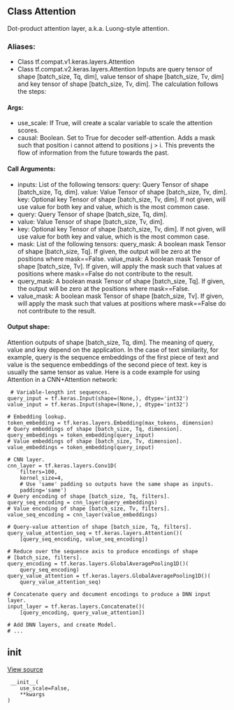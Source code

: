 ## Class Attention
Dot-product attention layer, a.k.a. Luong-style attention.
### Aliases:
- Class tf.compat.v1.keras.layers.Attention
- Class tf.compat.v2.keras.layers.Attention
Inputs are query tensor of shape [batch_size, Tq, dim], value tensor of shape [batch_size, Tv, dim] and key tensor of shape [batch_size, Tv, dim]. The calculation follows the steps:
#### Args:
- use_scale: If True, will create a scalar variable to scale the attention scores.
- causal: Boolean. Set to True for decoder self-attention. Adds a mask such that position i cannot attend to positions j > i. This prevents the flow of information from the future towards the past.
#### Call Arguments:
- inputs: List of the following tensors:
query: Query Tensor of shape [batch_size, Tq, dim].
value: Value Tensor of shape [batch_size, Tv, dim].
key: Optional key Tensor of shape [batch_size, Tv, dim]. If not given, will use value for both key and value, which is the most common case.
- query: Query Tensor of shape [batch_size, Tq, dim].
- value: Value Tensor of shape [batch_size, Tv, dim].
- key: Optional key Tensor of shape [batch_size, Tv, dim]. If not given, will use value for both key and value, which is the most common case.
- mask: List of the following tensors:
query_mask: A boolean mask Tensor of shape [batch_size, Tq]. If given, the output will be zero at the positions where mask==False.
value_mask: A boolean mask Tensor of shape [batch_size, Tv]. If given, will apply the mask such that values at positions where mask==False do not contribute to the result.
- query_mask: A boolean mask Tensor of shape [batch_size, Tq]. If given, the output will be zero at the positions where mask==False.
- value_mask: A boolean mask Tensor of shape [batch_size, Tv]. If given, will apply the mask such that values at positions where mask==False do not contribute to the result.
#### Output shape:
Attention outputs of shape [batch_size, Tq, dim].
The meaning of query, value and key depend on the application. In the case of text similarity, for example, query is the sequence embeddings of the first piece of text and value is the sequence embeddings of the second piece of text. key is usually the same tensor as value.
Here is a code example for using Attention in a CNN+Attention network:

```
 # Variable-length int sequences.
query_input = tf.keras.Input(shape=(None,), dtype='int32')
value_input = tf.keras.Input(shape=(None,), dtype='int32')

# Embedding lookup.
token_embedding = tf.keras.layers.Embedding(max_tokens, dimension)
# Query embeddings of shape [batch_size, Tq, dimension].
query_embeddings = token_embedding(query_input)
# Value embeddings of shape [batch_size, Tv, dimension].
value_embeddings = token_embedding(query_input)

# CNN layer.
cnn_layer = tf.keras.layers.Conv1D(
    filters=100,
    kernel_size=4,
    # Use 'same' padding so outputs have the same shape as inputs.
    padding='same')
# Query encoding of shape [batch_size, Tq, filters].
query_seq_encoding = cnn_layer(query_embeddings)
# Value encoding of shape [batch_size, Tv, filters].
value_seq_encoding = cnn_layer(value_embeddings)

# Query-value attention of shape [batch_size, Tq, filters].
query_value_attention_seq = tf.keras.layers.Attention()(
    [query_seq_encoding, value_seq_encoding])

# Reduce over the sequence axis to produce encodings of shape
# [batch_size, filters].
query_encoding = tf.keras.layers.GlobalAveragePooling1D()(
    query_seq_encoding)
query_value_attention = tf.keras.layers.GlobalAveragePooling1D()(
    query_value_attention_seq)

# Concatenate query and document encodings to produce a DNN input layer.
input_layer = tf.keras.layers.Concatenate()(
    [query_encoding, query_value_attention])

# Add DNN layers, and create Model.
# ...
```
## __init__
[View source](https://github.com/tensorflow/tensorflow/blob/r2.0/tensorflow/python/keras/layers/dense_attention.py#L274-L276)


```
 __init__(
    use_scale=False,
    **kwargs
)
```
